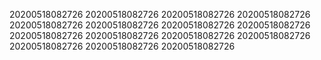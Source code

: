 20200518082726
20200518082726
20200518082726
20200518082726
20200518082726
20200518082726
20200518082726
20200518082726
20200518082726
20200518082726
20200518082726
20200518082726
20200518082726
20200518082726
20200518082726
